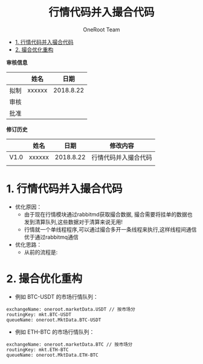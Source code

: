 <center><h1>行情代码并入撮合代码</h1></center> 

<center>OneRoot Team</center>
<div style="page-break-after:always;"></div>

<!-- TOC -->

- [1. 行情代码并入撮合代码](#1)
- [2. 撮合优化重构](#2)

<!-- /TOC -->

**审核信息**

|      | 姓名   | 日期      |
| ---- | ------ | --------- |
| 拟制 | xxxxxx | 2018.8.22 |
| 审核 |        |           |
| 批准 |        |           |


**修订历史**

|      | 姓名   | 日期      | 修改内容             |
| ---- | ------ | --------- | -------------------- |
| V1.0 | xxxxxx | 2018.8.22 | 行情代码并入撮合代码 |
|      |        |           |                      |


# 1. 行情代码并入撮合代码
- 优化原因：
    - 由于现在行情模块通过rabbitmd获取撮合数据, 撮合需要将挂单的数据也发到清算队列,这些数据对于清算来说无用! 
    - 行情就一个单线程程序,可以通过撮合多开一条线程来执行,这样线程间通信优于通过rabbitmq通信
- 优化思路：
    - 从前的流程是:
    

# 2. 撮合优化重构

* 例如 BTC-USDT 的市场行情队列：
```
exchangeName: oneroot.marketData.USDT // 按市场分
routingKey: mkt.BTC-USDT
queueName: oneroot.MktData.BTC-USDT
```

* 例如 ETH-BTC 的市场行情队列：
```
exchangeName: oneroot.marketData.BTC // 按市场分
routingKey: mkt.ETH-BTC
queueName: oneroot.MktData.ETH-BTC
```

